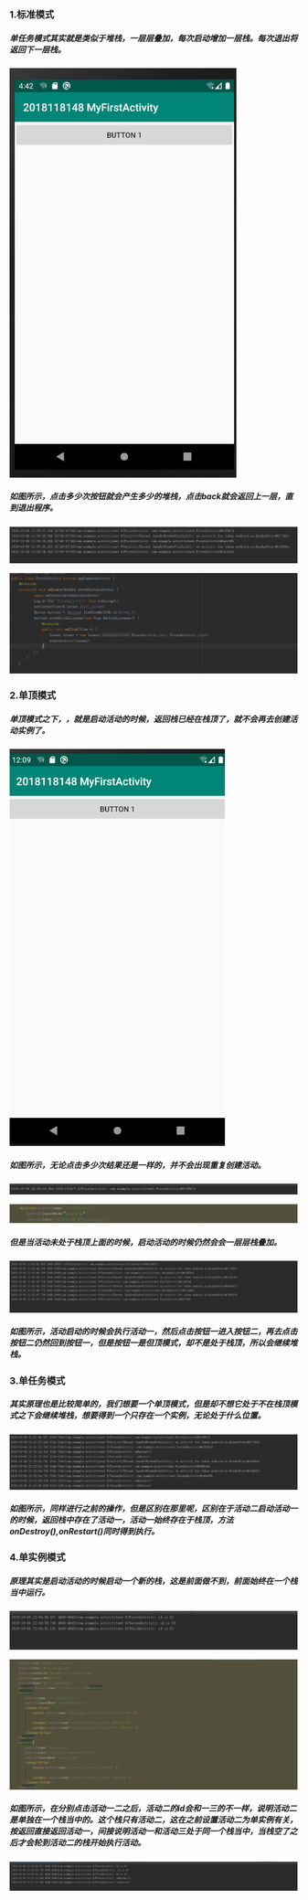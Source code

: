 ### 1.标准模式

##### 单任务模式其实就是类似于堆栈，一层层叠加，每次启动增加一层栈。每次退出将返回下一层栈。 

![](https://github.com/TomHardyWu/2018118148_Android/blob/master/03ThirdHomeWork/img03/%E5%B1%8F%E5%B9%95%E6%88%AA%E5%9B%BE01.png)

##### 如图所示，点击多少次按钮就会产生多少的堆栈，点击back就会返回上一层，直到退出程序。

![](https://github.com/TomHardyWu/2018118148_Android/blob/master/03ThirdHomeWork/img03/%E5%B1%8F%E5%B9%95%E6%88%AA%E5%9B%BE02.png)

![](https://github.com/TomHardyWu/2018118148_Android/blob/master/03ThirdHomeWork/img03/%E5%B1%8F%E5%B9%95%E6%88%AA%E5%9B%BE03.png)

### 2.单顶模式

##### 单顶模式之下，，就是启动活动的时候，返回栈已经在栈顶了，就不会再去创建活动实例了。

![](https://github.com/TomHardyWu/2018118148_Android/blob/master/03ThirdHomeWork/img03/%E5%B1%8F%E5%B9%95%E6%88%AA%E5%9B%BE04.png)

##### 如图所示，无论点击多少次结果还是一样的，并不会出现重复创建活动。

![](https://github.com/TomHardyWu/2018118148_Android/blob/master/03ThirdHomeWork/img03/%E5%B1%8F%E5%B9%95%E6%88%AA%E5%9B%BE05.png)

![](https://github.com/TomHardyWu/2018118148_Android/blob/master/03ThirdHomeWork/img03/%E5%B1%8F%E5%B9%95%E6%88%AA%E5%9B%BE06.png)

##### 但是当活动未处于栈顶上面的时候，启动活动的时候仍然会会一层层栈叠加。

![](https://github.com/TomHardyWu/2018118148_Android/blob/master/03ThirdHomeWork/img03/%E5%B1%8F%E5%B9%95%E6%88%AA%E5%9B%BE07.png)

##### 如图所示，活动启动的时候会执行活动一，然后点击按钮一进入按钮二，再去点击按钮二仍然回到按钮一，但是按钮一是但顶模式，却不是处于栈顶，所以会继续堆栈。

### 3.单任务模式

##### 其实原理也是比较简单的，我们想要一个单顶模式，但是却不想它处于不在栈顶模式之下会继续堆栈，想要得到一个只存在一个实例，无论处于什么位置。

![](https://github.com/TomHardyWu/2018118148_Android/blob/master/03ThirdHomeWork/img03/%E5%B1%8F%E5%B9%95%E6%88%AA%E5%9B%BE08.png)

##### 如图所示，同样进行之前的操作，但是区别在那里呢，区别在于活动二启动活动一的时候，返回栈中存在了活动一，活动一始终存在于栈顶，方法onDestroy(),onRestart()同时得到执行。

### 4.单实例模式

##### 原理其实是启动活动的时候启动一个新的栈，这是前面做不到，前面始终在一个栈当中运行。

![](https://github.com/TomHardyWu/2018118148_Android/blob/master/03ThirdHomeWork/img03/%E5%B1%8F%E5%B9%95%E6%88%AA%E5%9B%BE09.png)

![](https://github.com/TomHardyWu/2018118148_Android/blob/master/03ThirdHomeWork/img03/%E5%B1%8F%E5%B9%95%E6%88%AA%E5%9B%BE10.png)

##### 如图所示，在分别点击活动一二之后，活动二的id会和一三的不一样，说明活动二是单独在一个栈当中的。这个栈只有活动二，这在之前设置活动二为单实例有关，按返回直接返回活动一，间接说明活动一和活动三处于同一个栈当中，当栈空了之后才会轮到活动二的栈开始执行活动。

![](https://github.com/TomHardyWu/2018118148_Android/blob/master/03ThirdHomeWork/img03/%E5%B1%8F%E5%B9%95%E6%88%AA%E5%9B%BE11.png)